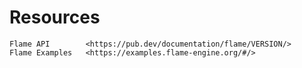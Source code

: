 # Resources

```{toctree}
Flame API        <https://pub.dev/documentation/flame/VERSION/>
Flame Examples   <https://examples.flame-engine.org/#/>
```
